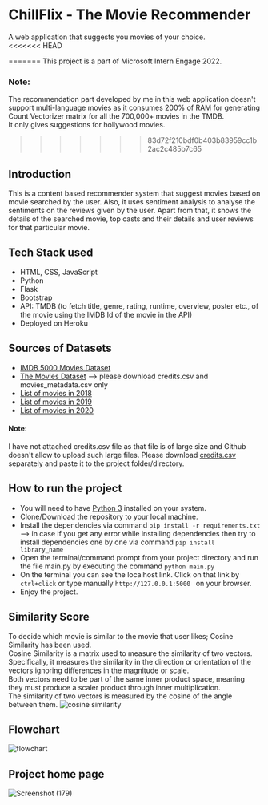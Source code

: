 # ChillFlix - The Movie Recommender
A web application that suggests you movies of your choice. </br>
<<<<<<< HEAD
<!-- This project is a part of Microsoft Intern Engage 2022. -->
=======
This project is a part of Microsoft Intern Engage 2022.</br>
### Note:
The recommendation part developed by me in this web application doesn't support multi-language movies as it consumes 200% of RAM for generating Count Vectorizer matrix for all the 700,000+ movies in the TMDB. </br>
It only gives suggestions for hollywood movies.
>>>>>>> 83d72f210bdf0b403b83959cc1b2ac2c485b7c65

## Introduction
This is a content based recommender system that suggest movies based on movie searched by the user. Also, it uses sentiment analysis to analyse the sentiments on the reviews given by the user. Apart from that, it shows the details of the searched movie, top casts and their details and user reviews for that particular movie.

## Tech Stack used
* HTML, CSS, JavaScript
* Python
* Flask
* Bootstrap
* API: TMDB (to fetch title, genre, rating, runtime, overview, poster etc., of the movie using the IMDB Id of the movie in the API)
* Deployed on Heroku
 

 ## Sources of Datasets
* [IMDB 5000 Movies Dataset](https://www.kaggle.com/datasets/carolzhangdc/imdb-5000-movie-dataset)
* [The Movies Dataset](https://www.kaggle.com/datasets/rounakbanik/the-movies-dataset) --> please download credits.csv and movies_metadata.csv only
* [List of movies in 2018](https://en.wikipedia.org/wiki/List_of_American_films_of_2018)
* [List of movies in 2019](https://en.wikipedia.org/wiki/List_of_American_films_of_2019)
* [List of movies in 2020](https://en.wikipedia.org/wiki/List_of_American_films_of_2020)
#### Note:
I have not attached credits.csv file as that file is of large size and Github doesn't allow to upload such large files. Please download [credits.csv](https://www.kaggle.com/datasets/rounakbanik/the-movies-dataset?select=credits.csv) separately and paste it to the project folder/directory.

## How to run the project
* You will need to have [Python 3](https://www.python.org/downloads/) installed on your system.
* Clone/Download the repository to your local machine.
* Install the dependencies via command ```pip install -r requirements.txt``` --> in case if you get any error while installing dependencies then try to install dependencies one by one via command ```pip install library_name```
* Open the terminal/command prompt from your project directory and run the file main.py by executing the command ```python main.py```
* On the terminal you can see the localhost link. Click on that link by ```ctrl+click``` or type manually ```http://127.0.0.1:5000 ``` on your browser.
* Enjoy the project.

## Similarity Score
To decide which movie is similar to the movie that user likes; Cosine Similarity has been used. </br>
Cosine Similarity is a matrix used to measure the similarity of two vectors. Specifically, it measures the similarity in the direction or orientation of the vectors ignoring differences in the magnitude or scale.</br>
Both vectors need to be part of the same inner product space, meaning they must produce a scaler product through inner multiplication. </br>
The similarity of two vectors is measured by the cosine of the angle between them.
![cosine similarity](https://user-images.githubusercontent.com/92995593/170736683-80ef346e-7b08-4be7-8633-0e68a96b5db4.png)

## Flowchart
![flowchart](https://user-images.githubusercontent.com/92995593/170861295-cd6cc20d-fa5a-4474-b6f0-cdd598a3b470.png)


## Project home page
![Screenshot (179)](https://user-images.githubusercontent.com/92995593/170736780-5b732991-3339-4b6c-8d40-055e0fc3b995.png)

